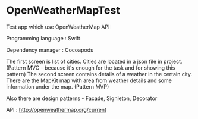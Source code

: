 # OpenWeatherMapTest
Test app which use OpenWeatherMap API

Programming language : Swift

Dependency manager : Cocoapods


The first screen is list of cities. Cities are located in a json file in project. (Pattern MVC - because it's enough for the task and for showing this pattern)
The second screen contains details of a weather in the certain city. There are the MapKit map with area from weather details and some information under the map. (Pattern MVP)

Also there are design patterns - Facade, Signleton, Decorator

API : http://openweathermap.org/current
